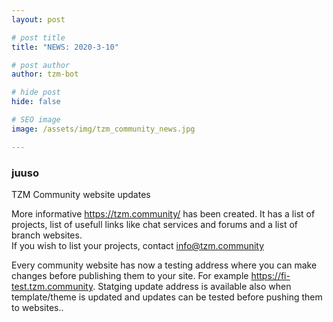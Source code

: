 ```yaml
---
layout: post

# post title
title: "NEWS: 2020-3-10"

# post author
author: tzm-bot

# hide post
hide: false

# SEO image
image: /assets/img/tzm_community_news.jpg

---
```


### juuso

TZM Community website updates  
  
More informative https://tzm.community/ has been created. It has a list of projects, list of usefull links like chat services and forums and a list of branch websites.  
If you wish to list your projects, contact info@tzm.community  
  
Every community website has now a testing address where you can make changes before publishing them to your site. For example https://fi-test.tzm.community. Statging update address is available also when template/theme is updated and updates can be tested before pushing them to websites..  


